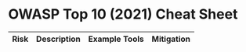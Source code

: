 # OWASP Top 10 (2021) Cheat Sheet

| Risk | Description | Example Tools | Mitigation |
|------|-------------|----------------|------------|
